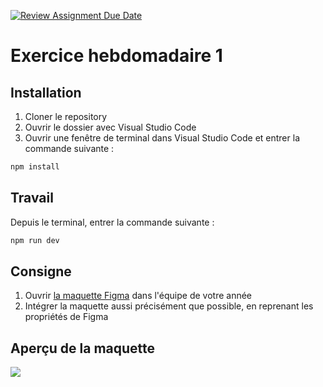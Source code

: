[![Review Assignment Due Date](https://classroom.github.com/assets/deadline-readme-button-22041afd0340ce965d47ae6ef1cefeee28c7c493a6346c4f15d667ab976d596c.svg)](https://classroom.github.com/a/Gcxs_tGg)
# Exercice hebdomadaire 1

## Installation

1. Cloner le repository
2. Ouvrir le dossier avec Visual Studio Code
3. Ouvrir une fenêtre de terminal dans Visual Studio Code et entrer la commande suivante :

```bash
npm install
```

## Travail

Depuis le terminal, entrer la commande suivante :

```bash
npm run dev
```

## Consigne

1. Ouvrir [la maquette Figma](<https://www.figma.com/design/kXQGCh4cU34KGQDQHea7uZ/imd2-exercice-hebdomadaire-1-(Copy)?node-id=0-1&m=dev>) dans l'équipe de votre année
2. Intégrer la maquette aussi précisément que possible, en reprenant les propriétés de Figma

## Aperçu de la maquette

![](maquette.jpg)
